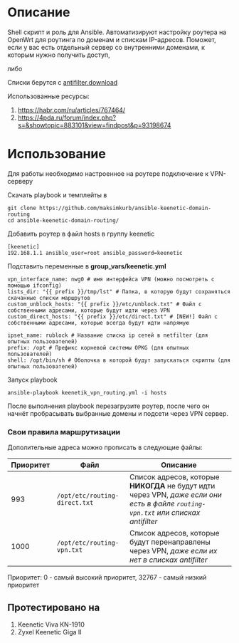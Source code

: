 # Описание
Shell скрипт и роль для Ansible.
Автоматизируют настройку роутера на OpenWrt для роутинга по доменам и спискам IP-адресов.
Поможет, если у вас есть отдельный сервер со внутренними доменами, к которым нужно получить доступ,

либо 

Списки берутся с [antifilter.download](https://antifilter.download/)

Использованные ресурсы:
1. https://habr.com/ru/articles/767464/
1. https://4pda.ru/forum/index.php?s=&showtopic=883101&view=findpost&p=93198674

# Использование

Для работы необходимо настроенное на роутере подключение к VPN-серверу

Скачать playbook и темплейты в

```
git clone https://github.com/maksimkurb/ansible-keenetic-domain-routing
cd ansible-keenetic-domain-routing/
```

Добавить роутер в файл hosts в группу keenetic
```
[keenetic]
192.168.1.1 ansible_user=root ansible_password=keenetic
```

Подставить переменные в **group_vars/keenetic.yml**
```
vpn_interface_name: nwg0 # имя интерфейса VPN (можно посмотреть с помощью ifconfig)
lists_dir: "{{ prefix }}/tmp/lst" # Папка, в которую будут сохраняться скачанные списки маршрутов
custom_unblock_hosts: "{{ prefix }}/etc/unblock.txt" # Файл с собственными адресами, которые будут идти через VPN
custom_direct_hosts: "{{ prefix }}/etc/direct.txt" # [NEW!] Файл с собственными адресами, которые всегда будут идти напрямую

ipset_name: rublock # Название списка ip сетей в netfilter (для опытных пользователей)
prefix: /opt # Префикс корневой системы OPKG (для опытных пользователей)
shell: /opt/bin/sh # Оболочка в которой будут запускаться скрипты (для опытных пользователей)
```

Запуск playbook
```
ansible-playbook keenetik_vpn_routing.yml -i hosts
```

После выполнения playbook перезагрузите роутер, после чего он начнёт пробрасывать выбранные домены и подсети через VPN сервер.

### Свои правила маршрутизации
Дополительные адреса можно прописать в следующие файлы:

| Приоритет | Файл | Описание |
| --------- | ---- | -------- |
| 993 | `/opt/etc/routing-direct.txt` | Список адресов, которые **НИКОГДА** не будут идти через VPN, _даже если они есть в файле `routing-vpn.txt` или списках antifilter_ |
| 1000 | `/opt/etc/routing-vpn.txt` | Список адресов, которые будут перенаправлены через VPN, _даже если их нет в списках antifilter_ |

Приоритет: 0 - самый высокий приоритет, 32767 - самый низкий приоритет

## Протестировано на
1. Keenetic Viva KN-1910
1. Zyxel Keenetic Giga II
